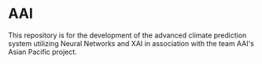 # AAI

This repository is for the development of the advanced climate prediction system utilizing Neural Networks and XAI in association with the team AAI's Asian Pacific project.
